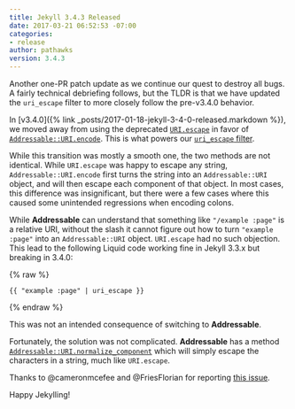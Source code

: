 ```yaml
---
title: Jekyll 3.4.3 Released
date: 2017-03-21 06:52:53 -07:00
categories:
- release
author: pathawks
version: 3.4.3
---
```


Another one-PR patch update as we continue our quest to destroy all bugs. A
fairly technical debriefing follows, but the TLDR is that we have updated the
`uri_escape` filter to more closely follow the pre-v3.4.0 behavior.

In [v3.4.0]({% link _posts/2017-01-18-jekyll-3-4-0-released.markdown %}), we
moved away from using the deprecated
[`URI.escape`](https://ruby-doc.org/stdlib-2.3.0/libdoc/uri/rdoc/URI/Escape.html#method-i-encode)
in favor of
[`Addressable::URI.encode`](http://www.rubydoc.info/gems/addressable/Addressable/URI#encode-class_method).
This is what powers our [`uri_escape`
filter](https://jekyllrb.com/docs/templates/).

While this transition was mostly a smooth one, the two methods are not
identical. While `URI.escape` was happy to escape any string,
`Addressable::URI.encode` first turns the string into an `Addressable::URI`
object, and will then escape each component of that object. In most cases, this
difference was insignificant, but there were a few cases where this caused some
unintended regressions when encoding colons.

While **Addressable** can understand that something like `"/example :page"` is a
relative URI, without the slash it cannot figure out how to turn
`"example :page"` into an `Addressable::URI` object. `URI.escape` had no such
objection. This lead to the following Liquid code working fine in Jekyll 3.3.x
but breaking in 3.4.0:

{% raw %}
```liquid
{{ "example :page" | uri_escape }}
```
{% endraw %}

This was not an intended consequence of switching to **Addressable**.

Fortunately, the solution was not complicated. **Addressable** has a method
[`Addressable::URI.normalize_component`](http://www.rubydoc.info/gems/addressable/Addressable/URI#normalize_component-class_method)
which will simply escape the characters in a string, much like `URI.escape`.

Thanks to @cameronmcefee and @FriesFlorian for reporting
[this issue](https://github.com/jekyll/jekyll/issues/5954).

Happy Jekylling!
